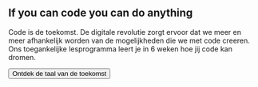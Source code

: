 ## If you can code you can do <span style="color: var(--color-primary-green);">anything<span>

Code is de toekomst. De digitale revolutie zorgt ervoor dat we meer en meer afhankelijk worden van de mogelijkheden die we met code creeren. Ons toegankelijke lesprogramma leert je in 6 weken hoe jij code kan dromen.

<button>Ontdek de taal van de toekomst</button>